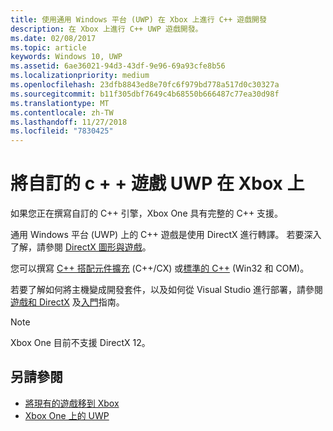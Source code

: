 ```yaml
---
title: 使用通用 Windows 平台 (UWP) 在 Xbox 上進行 C++ 遊戲開發
description: 在 Xbox 上進行 C++ UWP 遊戲開發。
ms.date: 02/08/2017
ms.topic: article
keywords: Windows 10, UWP
ms.assetid: 6ae36021-94d3-43df-9e96-69a93cfe8b56
ms.localizationpriority: medium
ms.openlocfilehash: 23dfb8843ed8e70fc6f979bd778a517d0c30327a
ms.sourcegitcommit: b11f305dbf7649c4b68550b666487c77ea30d98f
ms.translationtype: MT
ms.contentlocale: zh-TW
ms.lasthandoff: 11/27/2018
ms.locfileid: "7830425"
---
```

# <a name="bring-custom-c-games-to-uwp-on-xbox"></a>將自訂的 c + + 遊戲 UWP 在 Xbox 上

如果您正在撰寫自訂的 C++ 引擎，Xbox One 具有完整的 C++ 支援。 

通用 Windows 平台 (UWP) 上的 C++ 遊戲是使用 DirectX 進行轉譯。 若要深入了解，請參閱 [DirectX 圖形與遊戲](https://msdn.microsoft.com/library/windows/desktop/ee663274(v=vs.85).aspx)。

您可以撰寫 [C++ 搭配元件擴充](https://msdn.microsoft.com/library/windows/apps/hh699871.aspx) (C++/CX) 或[標準的 C++](https://msdn.microsoft.com/library/windows/apps/mt592904.aspx) (Win32 和 COM)。

若要了解如何將主機變成開發套件，以及如何從 Visual Studio 進行部署，請參閱[遊戲和 DirectX](../gaming/index.md) 及[入門](getting-started.md)指南。

> [!NOTE]
> Xbox One 目前不支援 DirectX 12。


## <a name="see-also"></a>另請參閱
- [將現有的遊戲移到 Xbox](development-lanes-landing.md)
- [Xbox One 上的 UWP](index.md)

